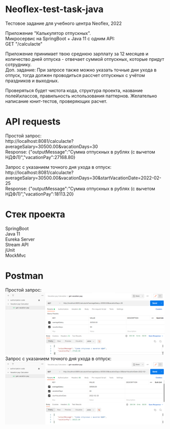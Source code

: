 ﻿# Neoflex-test-task-java
Тестовое задание для учебного центра Neoflex, 2022  
  
Приложение "Калькулятор отпускных".  
Микросервис на SpringBoot + Java 11 c одним API:  
GET "/calculacte"  
  
Приложение принимает твою среднюю зарплату за 12 месяцев и количество дней отпуска - отвечает суммой отпускных, которые придут сотруднику.  
Доп. задание: При запросе также можно указать точные дни ухода в отпуск, тогда должен проводиться рассчет отпускных с учётом праздников и выходных.  
  
Проверяться будет чистота кода, структура проекта, название полей\классов, правильность использования паттернов. Желательно написание юнит-тестов, проверяющих расчет.  

# API requests
Простой запрос:  
http://localhost:8081/calculacte?averageSalary=30500.00&vacationDays=30  
Response: {"outputMessage":"Сумма отпускных в рублях (с вычетом НДФЛ)","vacationPay":27168.80}  
  
Запрос с указанием точного дня ухода в отпуск:  
http://localhost:8081/calculacte?averageSalary=30500.00&vacationDays=30&startVacationDate=2022-02-25  
Response: {"outputMessage":"Сумма отпускных в рублях (с вычетом НДФЛ)","vacationPay":18113.20}  

# Cтек проекта
SpringBoot  
Java 11  
Eureka Server  
Stream API  
jUnit  
MockMvc

# Postman
Простой запрос:  
![img.png](vacation-pay-calculator/src/main/resources/img/img.png)
Запрос с указанием точного дня ухода в отпуск:  
![img_1.png](vacation-pay-calculator/src/main/resources/img/img_1.png)
